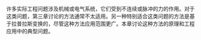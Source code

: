 许多实际工程问题涉及机械或电气系统，它们受到不连续或脉冲的力的作用。对于这类问题，第三章讨论的方法通常不太适用。另一种特别适合这类问题的方法是基于拉普拉斯变换的，尽管这种方法应用范围更广。本章讨论这种方法的原理和工程应用中的典型问题。
